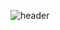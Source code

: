 ![header](https://capsule-render.vercel.app/api?type=waving&height=300&text=I%20wanna%20be%20with%20you%20🧡)

<!--
**S3un9-W00/S3un9-W00** is a ✨ _special_ ✨ repository because its `README.md` (this file) appears on your GitHub profile.

Here are some ideas to get you started:

- 🔭 I’m currently working on ...
- 🌱 I’m currently learning ...
- 👯 I’m looking to collaborate on ...
- 🤔 I’m looking for help with ...
- 💬 Ask me about ...
- 📫 How to reach me: ...
- 😄 Pronouns: ...
- ⚡ Fun fact: ...
-->
